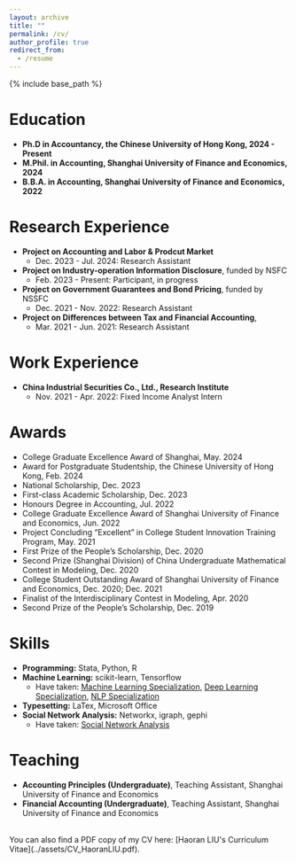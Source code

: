 ```yaml
---
layout: archive
title: ""
permalink: /cv/
author_profile: true
redirect_from:
  - /resume
---
```


{% include base_path %}



Education
======
* **Ph.D in Accountancy, the Chinese University of Hong Kong, 2024 - Present**
* **M.Phil. in Accounting, Shanghai University of Finance and Economics, 2024**
* **B.B.A. in Accounting, Shanghai University of Finance and Economics, 2022**

Research Experience
======
* **Project on Accounting and Labor & Prodcut Market**
  * Dec. 2023 - Jul. 2024: Research Assistant
* **Project on Industry-operation Information Disclosure**, funded by NSFC
  * Feb. 2023 - Present: Participant, in progress
* **Project on Government Guarantees and Bond Pricing**, funded by NSSFC
  * Dec. 2021 - Nov. 2022: Research Assistant
* **Project on Differences between Tax and Financial Accounting**, 
  * Mar. 2021 - Jun. 2021: Research Assistant

Work Experience
======
* **China Industrial Securities Co., Ltd., Research Institute**
  * Nov. 2021 - Apr. 2022: Fixed Income Analyst Intern


Awards
======
* College Graduate Excellence Award of Shanghai, May. 2024
* Award for Postgraduate Studentship, the Chinese University of Hong Kong, Feb. 2024
* National Scholarship, Dec. 2023
* First-class Academic Scholarship, Dec. 2023
* Honours Degree in Accounting, Jul. 2022
* College Graduate Excellence Award of Shanghai University of Finance and Economics, Jun. 2022
* Project Concluding “Excellent” in College Student Innovation Training Program, May. 2021
* First Prize of the People’s Scholarship, Dec. 2020
* Second Prize (Shanghai Division) of China Undergraduate Mathematical Contest in Modeling, Dec. 2020
* College Student Outstanding Award of Shanghai University of Finance and Economics, Dec. 2020; Dec. 2021
* Finalist of the Interdisciplinary Contest in Modeling, Apr. 2020
* Second Prize of the People’s Scholarship, Dec. 2019

Skills
======
* **Programming:** Stata, Python, R
* **Machine Learning:** scikit-learn, Tensorflow
  * Have taken: [Machine  Learning Specialization](https://coursera.org/verify/specialization/EADMTL4DNUAA), [Deep Learning Specialization](https://coursera.org/verify/specialization/PG3KKWFFEGGC), [NLP Specialization](https://coursera.org/verify/specialization/PHYZU37G4FJZ)
* **Typesetting:** LaTex, Microsoft Office
* **Social Network Analysis:** Networkx, igraph, gephi
  * Have taken: [Social Network Analysis](https://coursera.org/verify/7XNJ9BHKVTNN)

<!--
Publications
======
  <ul>{% for post in site.publications reversed %}
    {% include archive-single-cv.html %}
  {% endfor %}</ul>
-->

<!--
Talks
======
  <ul>{% for post in site.talks reversed %}
    {% include archive-single-talk-cv.html  %}
  {% endfor %}</ul>
-->

Teaching
======
* **Accounting Principles (Undergraduate)**, Teaching Assistant, Shanghai University of Finance and Economics
* **Financial Accounting (Undergraduate)**, Teaching Assistant, Shanghai University of Finance and Economics

<!--
Service and leadership
======
* Currently signed in to 43 different slack teams
-->

<br/>
You can also find a PDF copy of my CV here: [Haoran LIU's Curriculum Vitae](../assets/CV_HaoranLIU.pdf). 
